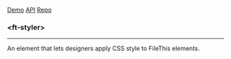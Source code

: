 [Demo](https://filethis.github.io/ft-styler/components/ft-styler/demo/)    [API](https://filethis.github.io/ft-styler/components/ft-styler/)    [Repo](https://github.com/filethis/ft-styler)

### \<ft-styler\>

-----------------------------------------------------------

An element that lets designers apply CSS style to FileThis elements.
